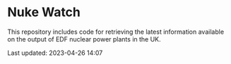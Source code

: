 # Nuke Watch

This repository includes code for retrieving the latest information available on the output of EDF nuclear power plants in the UK.

Last updated: 2023-04-26 14:07